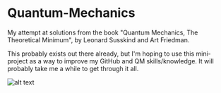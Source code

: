 # Quantum-Mechanics
My attempt at solutions from the book "Quantum Mechanics, The Theoretical Minimum", by Leonard Susskind and Art Friedman.

This probably exists out there already, but I'm hoping to use this mini-project as a way to improve my GitHub and QM skills/knowledge. It will probably take me a while to get through it all.

![alt text](https://images-na.ssl-images-amazon.com/images/I/51FzjJrCi8L._SX323_BO1,204,203,200_.jpg "Book Cover")
